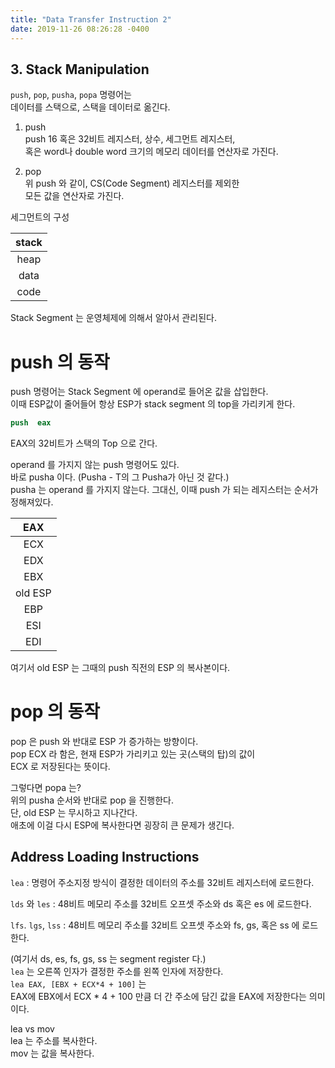 ```yaml
---
title: "Data Transfer Instruction 2"
date: 2019-11-26 08:26:28 -0400
---
```


## 3. Stack Manipulation

`push`, `pop`, `pusha`, `popa` 명령어는  
데이터를 스택으로, 스택을 데이터로 옮긴다.  

1. push  
push 16 혹은 32비트 레지스터, 상수, 세그먼트 레지스터,  
혹은 word나 double word 크기의 메모리 데이터를 연산자로 가진다.  

2. pop  
위 push 와 같이, CS(Code Segment) 레지스터를 제외한  
모든 값을 연산자로 가진다.  

세그먼트의 구성  

|stack|
|:---:|
|heap|
|data|
|code|

Stack Segment 는 운영체제에 의해서 알아서 관리된다.  


# push 의 동작

push 명령어는 Stack Segment 에 operand로 들어온 값을 삽입한다.  
이때 ESP값이 줄어들어 항상 ESP가 stack segment 의 top을 가리키게 한다.  
```nasm
push  eax
```
EAX의 32비트가 스택의 Top 으로 간다.  
  
operand 를 가지지 않는 push 명령어도 있다.  
바로 pusha 이다. (Pusha - T의 그 Pusha가 아닌 것 같다.)  
pusha 는 operand 를 가지지 않는다. 그대신, 이때 push 가 되는 레지스터는 순서가 정해져있다.  

|EAX|
|:---:|
|ECX|
|EDX|
|EBX|
|old ESP|
|EBP|
|ESI|
|EDI|   <--- ESP  

  
여기서 old ESP 는 그때의 push 직전의 ESP 의 복사본이다.  
  
  
# pop 의 동작

pop 은 push 와 반대로 ESP 가 증가하는 방향이다.  
pop ECX 라 함은, 현재 ESP가 가리키고 있는 곳(스택의 탑)의 값이  
ECX 로 저장된다는 뜻이다. 

그렇다면 popa 는?  
위의 pusha 순서와 반대로 pop 을 진행한다.  
단, old ESP 는 무시하고 지나간다.  
애초에 이걸 다시 ESP에 복사한다면 굉장히 큰 문제가 생긴다.  
  
  
  
## Address Loading Instructions

`lea` : 명령어 주소지정 방식이 결정한 데이터의 주소를 32비트 레지스터에 로드한다.

`lds` 와 `les` : 48비트 메모리 주소를 32비트 오프셋 주소와 ds 혹은 es 에 로드한다.

`lfs`. `lgs`, `lss` : 48비트 메모리 주소를 32비트 오프셋 주소와 fs, gs, 혹은 ss 에 로드한다.

(여기서 ds, es, fs, gs, ss 는 segment register 다.)  
`lea` 는 오른쪽 인자가 결정한 주소를 왼쪽 인자에 저장한다.  
`lea EAX, [EBX + ECX*4 + 100]` 는  
EAX에 EBX에서 ECX * 4 + 100 만큼 더 간 주소에 담긴 값을 EAX에 저장한다는 의미이다.  

lea vs mov   
lea 는 주소를 복사한다.  
mov 는 값을 복사한다.  
